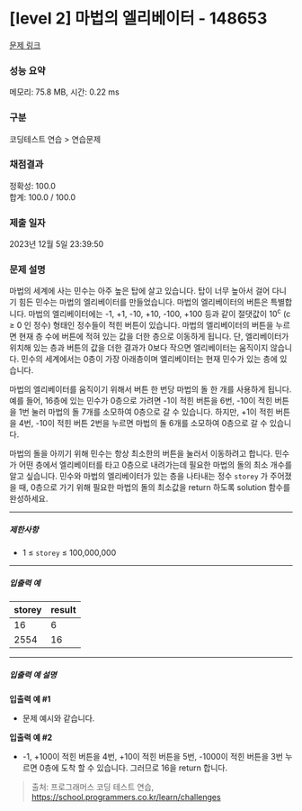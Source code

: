 # [level 2] 마법의 엘리베이터 - 148653 

[문제 링크](https://school.programmers.co.kr/learn/courses/30/lessons/148653) 

### 성능 요약

메모리: 75.8 MB, 시간: 0.22 ms

### 구분

코딩테스트 연습 > 연습문제

### 채점결과

정확성: 100.0<br/>합계: 100.0 / 100.0

### 제출 일자

2023년 12월 5일 23:39:50

### 문제 설명

<p>마법의 세계에 사는 민수는 아주 높은 탑에 살고 있습니다. 탑이 너무 높아서 걸어 다니기 힘든 민수는 마법의 엘리베이터를 만들었습니다. 마법의 엘리베이터의 버튼은 특별합니다. 마법의 엘리베이터에는 -1, +1, -10, +10, -100, +100 등과 같이 절댓값이 10<sup>c</sup> (c ≥ 0 인 정수) 형태인 정수들이 적힌 버튼이 있습니다. 마법의 엘리베이터의 버튼을 누르면 현재 층 수에 버튼에 적혀 있는 값을 더한 층으로 이동하게 됩니다. 단, 엘리베이터가 위치해 있는 층과 버튼의 값을 더한 결과가 0보다 작으면 엘리베이터는 움직이지 않습니다. 민수의 세계에서는 0층이 가장 아래층이며 엘리베이터는 현재 민수가 있는 층에 있습니다.</p>

<p>마법의 엘리베이터를 움직이기 위해서 버튼 한 번당 마법의 돌 한 개를 사용하게 됩니다.예를 들어, 16층에 있는 민수가 0층으로 가려면 -1이 적힌 버튼을 6번, -10이 적힌 버튼을 1번 눌러 마법의 돌 7개를 소모하여 0층으로 갈 수 있습니다. 하지만, +1이 적힌 버튼을 4번, -10이 적힌 버튼 2번을 누르면 마법의 돌 6개를 소모하여 0층으로 갈 수 있습니다.</p>

<p>마법의 돌을 아끼기 위해 민수는 항상 최소한의 버튼을 눌러서 이동하려고 합니다. 민수가 어떤 층에서 엘리베이터를 타고 0층으로 내려가는데 필요한 마법의 돌의 최소 개수를 알고 싶습니다. 민수와 마법의 엘리베이터가 있는 층을 나타내는 정수 <code>storey</code> 가 주어졌을 때, 0층으로 가기 위해 필요한 마법의 돌의 최소값을 return 하도록 solution 함수를 완성하세요.</p>

<hr>

<h5>제한사항</h5>

<ul>
<li>1 ≤ <code>storey</code> ≤ 100,000,000</li>
</ul>

<hr>

<h5>입출력 예</h5>
<table class="table">
        <thead><tr>
<th>storey</th>
<th>result</th>
</tr>
</thead>
        <tbody><tr>
<td>16</td>
<td>6</td>
</tr>
<tr>
<td>2554</td>
<td>16</td>
</tr>
</tbody>
      </table>
<hr>

<h5>입출력 예 설명</h5>

<p><strong>입출력 예 #1</strong></p>

<ul>
<li>문제 예시와 같습니다.</li>
</ul>

<p><strong>입출력 예 #2</strong></p>

<ul>
<li>-1, +100이 적힌 버튼을 4번, +10이 적힌 버튼을 5번, -1000이 적힌 버튼을 3번 누르면 0층에 도착 할 수 있습니다. 그러므로 16을 return 합니다.</li>
</ul>


> 출처: 프로그래머스 코딩 테스트 연습, https://school.programmers.co.kr/learn/challenges